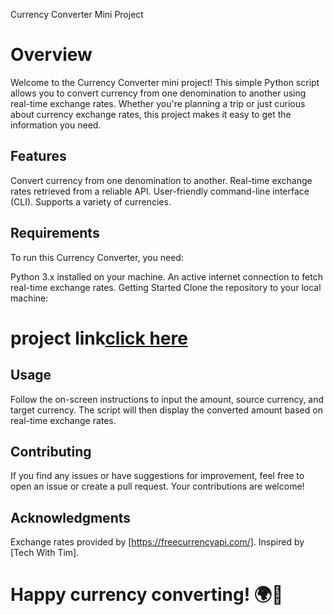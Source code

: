 
Currency Converter Mini Project
# Overview
Welcome to the Currency Converter mini project! This simple Python script allows you to convert currency from one denomination to another using real-time exchange rates. Whether you're planning a trip or just curious about currency exchange rates, this project makes it easy to get the information you need.

## Features
Convert currency from one denomination to another.
Real-time exchange rates retrieved from a reliable API.
User-friendly command-line interface (CLI).
Supports a variety of currencies.

## Requirements
To run this Currency Converter, you need:

Python 3.x installed on your machine.
An active internet connection to fetch real-time exchange rates.
Getting Started
Clone the repository to your local machine:

# project link[click here](https://github.com/Tejvil/Currency-Converter-Mini-Project.git)

## Usage
Follow the on-screen instructions to input the amount, source currency, and target currency. The script will then display the converted amount based on real-time exchange rates.

## Contributing
If you find any issues or have suggestions for improvement, feel free to open an issue or create a pull request. Your contributions are welcome!


## Acknowledgments
Exchange rates provided by [https://freecurrencyapi.com/].
Inspired by [Tech With Tim].

# Happy currency converting! 🌍💱

